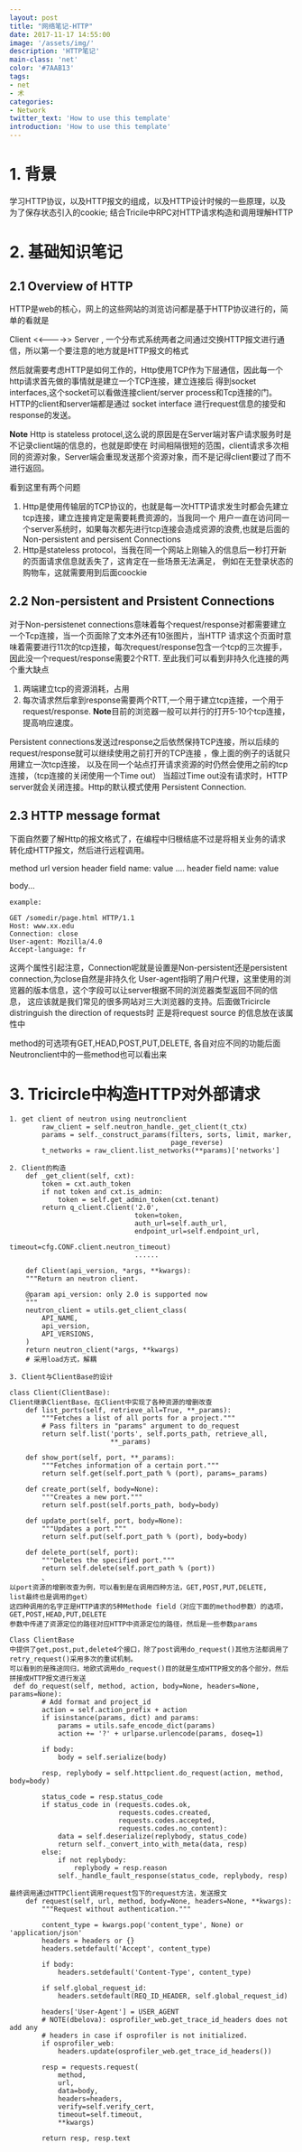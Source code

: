 ```yaml
---
layout: post
title: "网络笔记-HTTP"
date: 2017-11-17 14:55:00
image: '/assets/img/'
description: 'HTTP笔记'
main-class: 'net'
color: '#7AAB13'
tags:
- net
- 术
categories:
- Network
twitter_text: 'How to use this template'
introduction: 'How to use this template'
---
```


# 1. 背景
学习HTTP协议，以及HTTP报文的组成，以及HTTP设计时候的一些原理，以及为了保存状态引入的cookie;
结合Tricile中RPC对HTTP请求构造和调用理解HTTP

# 2. 基础知识笔记
## 2.1 Overview of HTTP
HTTP是web的核心，网上的这些网站的浏览访问都是基于HTTP协议进行的，简单的看就是

Client <<---->> Server , 一个分布式系统两者之间通过交换HTTP报文进行通信，所以第一个要注意的地方就是HTTP报文的格式

然后就需要考虑HTTP是如何工作的，Http使用TCP作为下层通信，因此每一个http请求首先做的事情就是建立一个TCP连接，建立连接后
得到socket interfaces,这个socket可以看做连接client/server process和Tcp连接的门。HTTP的client和server端都是通过
socket interface 进行request信息的接受和response的发送。

**Note** Http is stateless protocel,这么说的原因是在Server端对客户请求服务时是不记录client端的信息的，也就是即使在
时间相隔很短的范围，client请求多次相同的资源对象，Server端会重现发送那个资源对象，而不是记得client要过了而不进行返回。

看到这里有两个问题

1. Http是使用传输层的TCP协议的，也就是每一次HTTP请求发生时都会先建立tcp连接，建立连接肯定是需要耗费资源的，当我同一个
用户一直在访问同一个server系统时，如果每次都先进行tcp连接会造成资源的浪费,也就是后面的Non-persistent and persisent Connections
2. Http是stateless protocol，当我在同一个网站上刚输入的信息后一秒打开新的页面请求信息就丢失了，这肯定在一些场景无法满足，
例如在无登录状态的购物车，这就需要用到后面coockie

## 2.2 Non-persistent and Prsistent Connections
对于Non-persistenet connections意味着每个request/response对都需要建立一个Tcp连接，当一个页面除了文本外还有10张图片，当HTTP
请求这个页面时意味着需要进行11次的tcp连接，每次request/response包含一个tcp的三次握手，因此没一个request/response需要2个RTT.
至此我们可以看到非持久化连接的两个重大缺点

1. 两端建立tcp的资源消耗，占用
2. 每次请求然后拿到response需要两个RTT,一个用于建立tcp连接，一个用于request/response.
**Note**目前的浏览器一般可以并行的打开5-10个tcp连接，提高响应速度。

Persistent connections发送过response之后依然保持TCP连接，所以后续的request/response就可以继续使用之前打开的TCP连接
，像上面的例子的话就只用建立一次tcp连接， 以及在同一个站点打开请求资源的时仍然会使用之前的tcp连接，（tcp连接的关闭使用一个Time out）
当超过Time out没有请求时，HTTP server就会关闭连接。Http的默认模式使用 Persistent Connection.

## 2.3 HTTP message format
下面自然要了解Http的报文格式了，在编程中归根结底不过是将相关业务的请求转化成HTTP报文，然后进行远程调用。

method url version
header field name: value
....
header field name: value

body...

```buildoutcfg
example:

GET /somedir/page.html HTTP/1.1
Host: www.xx.edu
Connection: close
User-agent: Mozilla/4.0
Accept-language: fr
```
这两个属性引起注意，Connection呢就是设置是Non-persistent还是persistent connection,为close自然是非持久化
User-agent指明了用户代理，这里使用的浏览器的版本信息，这个字段可以让server根据不同的浏览器类型返回不同的信息，
这应该就是我们常见的很多网站对三大浏览器的支持。后面做Tricircle distringuish the direction of requests时
正是将request source 的信息放在该属性中

method的可选项有GET,HEAD,POST,PUT,DELETE, 各自对应不同的功能后面Neutronclient中的一些method也可以看出来



# 3. Tricircle中构造HTTP对外部请求
```buildoutcfg
1. get client of neutron using neutronclient
        raw_client = self.neutron_handle._get_client(t_ctx)
        params = self._construct_params(filters, sorts, limit, marker,
                                        page_reverse)
        t_networks = raw_client.list_networks(**params)['networks']
        
2. Client的构造
    def _get_client(self, cxt):
        token = cxt.auth_token
        if not token and cxt.is_admin:
            token = self.get_admin_token(cxt.tenant)
        return q_client.Client('2.0',
                               token=token,
                               auth_url=self.auth_url,
                               endpoint_url=self.endpoint_url,
                               timeout=cfg.CONF.client.neutron_timeout)
                               ......
                               
    def Client(api_version, *args, **kwargs):
    """Return an neutron client.

    @param api_version: only 2.0 is supported now
    """
    neutron_client = utils.get_client_class(
        API_NAME,
        api_version,
        API_VERSIONS,
    )
    return neutron_client(*args, **kwargs)
    # 采用load方式，解耦
    
3. Client与ClientBase的设计

class Client(ClientBase):
Client继承ClientBase，在Client中实现了各种资源的增删改查
    def list_ports(self, retrieve_all=True, **_params):
        """Fetches a list of all ports for a project."""
        # Pass filters in "params" argument to do_request
        return self.list('ports', self.ports_path, retrieve_all,
                         **_params)

    def show_port(self, port, **_params):
        """Fetches information of a certain port."""
        return self.get(self.port_path % (port), params=_params)

    def create_port(self, body=None):
        """Creates a new port."""
        return self.post(self.ports_path, body=body)

    def update_port(self, port, body=None):
        """Updates a port."""
        return self.put(self.port_path % (port), body=body)

    def delete_port(self, port):
        """Deletes the specified port."""
        return self.delete(self.port_path % (port))
        、
以port资源的增删改查为例，可以看到是在调用四种方法，GET,POST,PUT,DELETE,
list最终也是调用的get）
这四种调用的名字正是HTTP请求的5种Methode field（对应下面的method参数）的选项，GET,POST,HEAD,PUT,DELETE
参数中传递了资源定位的路径对应HTTP中资源定位的路径，然后是一些参数params
    
Class ClientBase
中提供了get,post,put,delete4个接口，除了post调用do_request()其他方法都调用了
retry_request()采用多次的重试机制。
可以看到的是殊途同归，地欧式调用do_request()目的就是生成HTTP报文的各个部分，然后
拼接成HTTP报文进行发送
 def do_request(self, method, action, body=None, headers=None, params=None):
        # Add format and project_id
        action = self.action_prefix + action
        if isinstance(params, dict) and params:
            params = utils.safe_encode_dict(params)
            action += '?' + urlparse.urlencode(params, doseq=1)

        if body:
            body = self.serialize(body)

        resp, replybody = self.httpclient.do_request(action, method, body=body)

        status_code = resp.status_code
        if status_code in (requests.codes.ok,
                           requests.codes.created,
                           requests.codes.accepted,
                           requests.codes.no_content):
            data = self.deserialize(replybody, status_code)
            return self._convert_into_with_meta(data, resp)
        else:
            if not replybody:
                replybody = resp.reason
            self._handle_fault_response(status_code, replybody, resp)

最终调用通过HTTPClient调用request包下的request方法，发送报文
    def request(self, url, method, body=None, headers=None, **kwargs):
        """Request without authentication."""

        content_type = kwargs.pop('content_type', None) or 'application/json'
        headers = headers or {}
        headers.setdefault('Accept', content_type)

        if body:
            headers.setdefault('Content-Type', content_type)

        if self.global_request_id:
            headers.setdefault(REQ_ID_HEADER, self.global_request_id)

        headers['User-Agent'] = USER_AGENT
        # NOTE(dbelova): osprofiler_web.get_trace_id_headers does not add any
        # headers in case if osprofiler is not initialized.
        if osprofiler_web:
            headers.update(osprofiler_web.get_trace_id_headers())

        resp = requests.request(
            method,
            url,
            data=body,
            headers=headers,
            verify=self.verify_cert,
            timeout=self.timeout,
            **kwargs)

        return resp, resp.text
```
